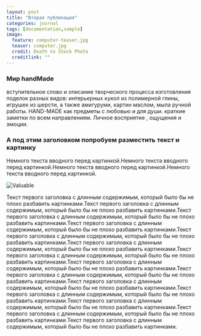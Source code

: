 ```yaml
---
layout: post
title: "Вторая публикация"
categories: journal
tags: [documentation,sample]
image:
  feature: computer-teaser.jpg
  teaser: computer.jpg
  credit: Death to Stock Photo
  creditlink: ""
---
```



### Мир handMade

вступительное слово и описание творческого процесса изготовления поделок разных видов: интерьерных кукол из полимерной глины, игрушек из шерсти, а также амигуруми, картин маслом, мыла ручной работы. HAND-MADE как предметы с любовью и для души. краткие заметки по всем направлениям. Личное восприятие , ощущения и эмоции.


### А под этим заголовком попробуем разместить текст и  картинку

Немного текста вводного перед картинкой.Немного текста вводного перед картинкой.Немного текста вводного перед картинкой.Немного текста вводного перед картинкой.

![Valuable](../images/computer.jpg)

Текст первого заголовка с длинным содержимым, который было бы не плохо разбавить картинками.Текст первого заголовка с длинным содержимым, который было бы не плохо разбавить картинками.Текст первого заголовка с длинным содержимым, который было бы не плохо разбавить картинками.Текст первого заголовка с длинным содержимым, который было бы не плохо разбавить картинками.Текст первого заголовка с длинным содержимым, который было бы не плохо разбавить картинками.Текст первого заголовка с длинным содержимым, который было бы не плохо разбавить картинками.Текст первого заголовка с длинным содержимым, который было бы не плохо разбавить картинками.Текст первого заголовка с длинным содержимым, который было бы не плохо разбавить картинками.Текст первого заголовка с длинным содержимым, который было бы не плохо разбавить картинками.Текст первого заголовка с длинным содержимым, который было бы не плохо разбавить картинками.Текст первого заголовка с длинным содержимым, который было бы не плохо разбавить картинками.Текст первого заголовка с длинным содержимым, который было бы не плохо разбавить картинками.Текст первого заголовка с длинным содержимым, который было бы не плохо разбавить картинками.Текст первого заголовка с длинным содержимым, который было бы не плохо разбавить картинками.
